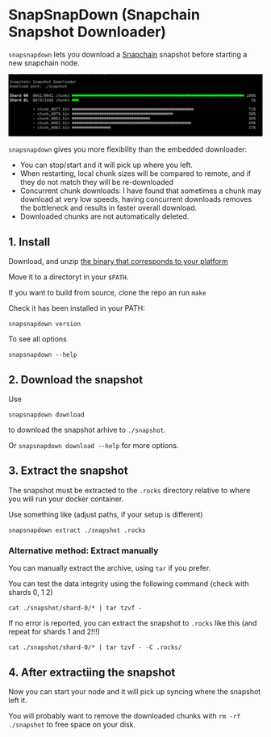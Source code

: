 # SnapSnapDown (Snapchain Snapshot Downloader)

`snapsnapdown` lets you download a [Snapchain](https://github.com/farcaster_xyz/snapchain) snapshot
before starting a new snapchain node.

![screenshot](screenshot.png)

`snapsnapdown` gives you more flexibility than the embedded downloader:

- You can stop/start and it will pick up where you left.
- When restarting, local chunk sizes will be compared to remote, and if they do not match they will be re-downloaded
- Concurrent chunk downloads: I have found that sometimes a chunk may download at very low speeds, having concurrent downloads removes the bottleneck and results in faster overall download.
- Downloaded chunks are not automatically deleted.

## 1. Install

Download, and unzip [the binary that corresponds to your platform](https://github.com/vrypan/snapsnapdown/releases)

Move it to a directoryt in your `$PATH`. 

If you want to build from source, clone the repo an run `make`

Check it has been installed in your PATH:

```
snapsnapdown version
```

To see all options 
```
snapsnapdown --help
```

## 2. Download the snapshot

Use 
```
snapsnapdown download
```

to download the snapshot arhive to `./snapshot`.

Or `snapsnapdown download --help` for more options.


## 3. Extract the snapshot

The snapshot must be extracted to the `.rocks` directory relative to where you will run your docker container.

Use something like (adjust paths, if your setup is different)

```
snapsnapdown extract ./snapshot .rocks
```


### Alternative method: Extract manually

You can manually extract the archive, using `tar` if you prefer. 

You can test the data integrity using the following command (check with shards 0, 1 2)
```
cat ./snapshot/shard-0/* | tar tzvf -
```

If no error is reported, you can extract the snapshot to `.rocks` like this (and repeat for shards 1 and 2!!!)

```
cat ./snapshot/shard-0/* | tar tzvf - -C .rocks/
```

## 4. After extractiing the snapshot

Now you can start your node and it will pick up syncing where the snapshot left it.

You will probably want to remove the downloaded chunks with `rm -rf ./snapshot` to free space on your disk.

